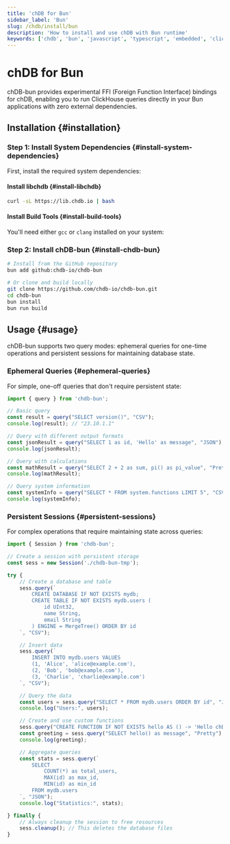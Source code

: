```yaml
---
title: 'chDB for Bun'
sidebar_label: 'Bun'
slug: /chdb/install/bun
description: 'How to install and use chDB with Bun runtime'
keywords: ['chdb', 'bun', 'javascript', 'typescript', 'embedded', 'clickhouse', 'sql', 'olap']
---
```


# chDB for Bun

chDB-bun provides experimental FFI (Foreign Function Interface) bindings for chDB, enabling you to run ClickHouse queries directly in your Bun applications with zero external dependencies.

## Installation {#installation}

### Step 1: Install System Dependencies {#install-system-dependencies}

First, install the required system dependencies:

#### Install libchdb {#install-libchdb}

```bash
curl -sL https://lib.chdb.io | bash
```

#### Install Build Tools {#install-build-tools}

You'll need either `gcc` or `clang` installed on your system:

### Step 2: Install chDB-bun {#install-chdb-bun}

```bash
# Install from the GitHub repository
bun add github:chdb-io/chdb-bun

# Or clone and build locally
git clone https://github.com/chdb-io/chdb-bun.git
cd chdb-bun
bun install
bun run build
```

## Usage {#usage}

chDB-bun supports two query modes: ephemeral queries for one-time operations and persistent sessions for maintaining database state.

### Ephemeral Queries {#ephemeral-queries}

For simple, one-off queries that don't require persistent state:

```typescript
import { query } from 'chdb-bun';

// Basic query
const result = query("SELECT version()", "CSV");
console.log(result); // "23.10.1.1"

// Query with different output formats
const jsonResult = query("SELECT 1 as id, 'Hello' as message", "JSON");
console.log(jsonResult);

// Query with calculations
const mathResult = query("SELECT 2 + 2 as sum, pi() as pi_value", "Pretty");
console.log(mathResult);

// Query system information
const systemInfo = query("SELECT * FROM system.functions LIMIT 5", "CSV");
console.log(systemInfo);
```

### Persistent Sessions {#persistent-sessions}

For complex operations that require maintaining state across queries:

```typescript
import { Session } from 'chdb-bun';

// Create a session with persistent storage
const sess = new Session('./chdb-bun-tmp');

try {
    // Create a database and table
    sess.query(`
        CREATE DATABASE IF NOT EXISTS mydb;
        CREATE TABLE IF NOT EXISTS mydb.users (
            id UInt32,
            name String,
            email String
        ) ENGINE = MergeTree() ORDER BY id
    `, "CSV");

    // Insert data
    sess.query(`
        INSERT INTO mydb.users VALUES 
        (1, 'Alice', 'alice@example.com'),
        (2, 'Bob', 'bob@example.com'),
        (3, 'Charlie', 'charlie@example.com')
    `, "CSV");

    // Query the data
    const users = sess.query("SELECT * FROM mydb.users ORDER BY id", "JSON");
    console.log("Users:", users);

    // Create and use custom functions
    sess.query("CREATE FUNCTION IF NOT EXISTS hello AS () -> 'Hello chDB'", "CSV");
    const greeting = sess.query("SELECT hello() as message", "Pretty");
    console.log(greeting);

    // Aggregate queries
    const stats = sess.query(`
        SELECT 
            COUNT(*) as total_users,
            MAX(id) as max_id,
            MIN(id) as min_id
        FROM mydb.users
    `, "JSON");
    console.log("Statistics:", stats);

} finally {
    // Always cleanup the session to free resources
    sess.cleanup(); // This deletes the database files
}
```
